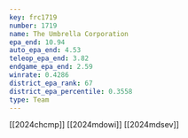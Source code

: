 ```yaml
---
key: frc1719
number: 1719
name: The Umbrella Corporation
epa_end: 10.94
auto_epa_end: 4.53
teleop_epa_end: 3.82
endgame_epa_end: 2.59
winrate: 0.4286
district_epa_rank: 67
district_epa_percentile: 0.3558
type: Team
---
```

[[2024chcmp]]
[[2024mdowi]]
[[2024mdsev]]
